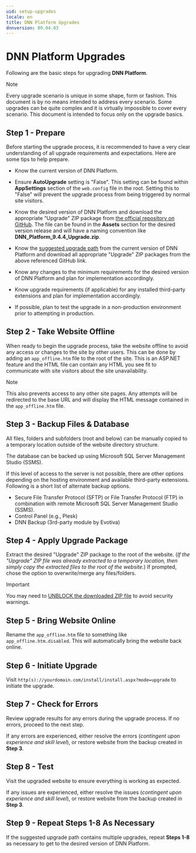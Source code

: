 ```yaml
---
uid: setup-upgrades
locale: en
title: DNN Platform Upgrades
dnnversion: 09.04.03
---
```


# DNN Platform Upgrades
Following are the basic steps for upgrading **DNN Platform**.

> [!NOTE]
> Every upgrade scenario is unique in some shape, form or fashion. This document is by no means intended to address every scenario. Some upgrades can be quite complex and it is virtually impossible to cover every scenario. This document is intended to focus only on the upgrade basics.

## Step 1 - Prepare
Before starting the upgrade process, it is recommended to have a very clear understanding of all upgrade requirements and expectations. Here are some tips to help prepare.

* Know the current version of DNN Platform.

* Ensure **AutoUpgrade** setting is "False". This setting can be found within **AppSettings** section of the `web.config` file in the root. Setting this to "False" will prevent the upgrade process from being triggered by normal site visitors. 

* Know the desired version of DNN Platform and download the appropriate "Upgrade" ZIP package from [the official repository on GitHub](https://github.com/dnnsoftware/DNN.Platform/releases). The file can be found in the **Assets** section for the desired version release and will have a naming convention like **DNN_Platform_9.4.4_Upgrade.zip**.

* Know the [suggested upgrade path](xref:setup-upgrades-suggested-upgrade-path) from the current version of DNN Platform and download all appropriate "Upgrade" ZIP packages from the above referenced GitHub link.

* Know any changes to the minimum requirements for the desired version of DNN Platform and plan for implementation accordingly. 

* Know upgrade requirements (if applicable) for any installed third-party extensions and plan for implementation accordingly.

* If possible, plan to test the upgrade in a non-production environment prior to attempting in production.

## Step 2 - Take Website Offline
When ready to begin the upgrade process, take the website offline to avoid any access or changes to the site by other users. This can be done by adding an `app_offline.htm` file to the root of the site. This is an ASP.NET feature and the HTML file can contain any HTML you see fit to communicate with site visitors about the site unavailability. 

> [!NOTE]
> This also prevents access to any other site pages. Any attempts will be redirected to the base URL and will display the HTML message contained in the `app_offline.htm` file.

## Step 3 - Backup Files & Database
All files, folders and subfolders (root and below) can be manually copied to a temporary location outside of the website directory structure.

The database can be backed up using Microsoft SQL Server Management Studio (SSMS).

If this level of access to the server is not possible, there are other options depending on the hosting environment and available third-party extensions.  Following is a short list of alternate backup options.

* Secure File Transfer Protocol (SFTP) or File Transfer Protocol (FTP) in combination with remote Microsoft SQL Server Management Studio (SSMS).
* Control Panel (e.g., Plesk)
* DNN Backup (3rd-party module by Evotiva)

## Step 4 - Apply Upgrade Package
Extract the desired "Upgrade" ZIP package to the root of the website. (_If the "Upgrade" ZIP file was already extracted to a temporary location, then simply copy the extracted files to the root of the website._) If prompted, chose the option to overwrite/merge any files/folders.

> [!IMPORTANT]
> You may need to [UNBLOCK the downloaded ZIP file](https://answers.microsoft.com/en-us/windows/forum/windows_vista-files/unblocking-files-downloaded-from-the-internet/117fc963-6eed-47b8-9a58-8c13fb0ba1ab) to avoid security warnings.

## Step 5 - Bring Website Online
Rename the `app_offline.htm` file to something like `app_offline.htm.disabled`. This will automatically bring the website back online.

## Step 6 - Initiate Upgrade
Visit `http(s)://yourdomain.com/install/install.aspx?mode=upgrade` to initiate the upgrade.

## Step 7 - Check for Errors
Review upgrade results for any errors during the upgrade process. If no errors, proceed to the next step. 

If any errors are experienced, either resolve the errors (_contingent upon experience and skill level_), or restore website from the backup created in **Step 3**.

## Step 8 - Test
Visit the upgraded website to ensure everything is working as expected. 

If any issues are experienced, either resolve the issues (_contingent upon experience and skill level_), or restore website from the backup created in **Step 3**.

## Step 9 - Repeat Steps 1-8 As Necessary
If the suggested upgrade path contains multiple upgrades, repeat **Steps 1-8** as necessary to get to the desired version of DNN Platform.
